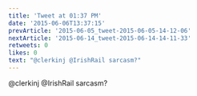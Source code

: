 ```yaml
---
title: 'Tweet at 01:37 PM'
date: '2015-06-06T13:37:15'
prevArticle: '2015-06-05_tweet-2015-06-05-14-12-06'
nextArticle: '2015-06-14_tweet-2015-06-14-14-11-33'
retweets: 0
likes: 0
text: "@clerkinj @IrishRail sarcasm?"
---
```

@clerkinj @IrishRail sarcasm?